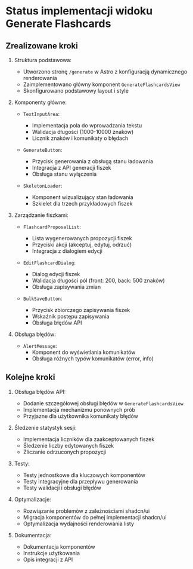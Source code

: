 # Status implementacji widoku Generate Flashcards

## Zrealizowane kroki

1. Struktura podstawowa:
   - Utworzono stronę `/generate` w Astro z konfiguracją dynamicznego renderowania
   - Zaimplementowano główny komponent `GenerateFlashcardsView`
   - Skonfigurowano podstawowy layout i style

2. Komponenty główne:
   - `TextInputArea`: 
     - Implementacja pola do wprowadzania tekstu
     - Walidacja długości (1000-10000 znaków)
     - Licznik znaków i komunikaty o błędach
   
   - `GenerateButton`:
     - Przycisk generowania z obsługą stanu ładowania
     - Integracja z API generacji fiszek
     - Obsługa stanu wyłączenia

   - `SkeletonLoader`:
     - Komponent wizualizujący stan ładowania
     - Szkielet dla trzech przykładowych fiszek

3. Zarządzanie fiszkami:
   - `FlashcardProposalList`:
     - Lista wygenerowanych propozycji fiszek
     - Przyciski akcji (akceptuj, edytuj, odrzuć)
     - Integracja z dialogiem edycji

   - `EditFlashcardDialog`:
     - Dialog edycji fiszek
     - Walidacja długości pól (front: 200, back: 500 znaków)
     - Obsługa zapisywania zmian

   - `BulkSaveButton`:
     - Przycisk zbiorczego zapisywania fiszek
     - Wskaźnik postępu zapisywania
     - Obsługa błędów API

4. Obsługa błędów:
   - `AlertMessage`:
     - Komponent do wyświetlania komunikatów
     - Obsługa różnych typów komunikatów (error, info)

## Kolejne kroki

1. Obsługa błędów API:
   - Dodanie szczegółowej obsługi błędów w `GenerateFlashcardsView`
   - Implementacja mechanizmu ponownych prób
   - Przyjazne dla użytkownika komunikaty błędów

2. Śledzenie statystyk sesji:
   - Implementacja liczników dla zaakceptowanych fiszek
   - Śledzenie liczby edytowanych fiszek
   - Zliczanie odrzuconych propozycji

3. Testy:
   - Testy jednostkowe dla kluczowych komponentów
   - Testy integracyjne dla przepływu generowania
   - Testy walidacji i obsługi błędów

4. Optymalizacje:
   - Rozwiązanie problemów z zależnościami shadcn/ui
   - Migracja komponentów do pełnej implementacji shadcn/ui
   - Optymalizacja wydajności renderowania listy

5. Dokumentacja:
   - Dokumentacja komponentów
   - Instrukcje użytkowania
   - Opis integracji z API 
